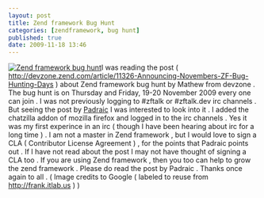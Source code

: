 ```yaml
---
layout: post
title: Zend framework Bug Hunt
categories: [zendframework, bug hunt]
published: true
date: 2009-11-18 13:46
---
```

[![Zend framework bug hunt](http://farm3.static.flickr.com/2626/4113996969_57204af27d_o.jpg)](http://www.flickr.com/photos/harikt/4113996969/)I was reading the post ( http://devzone.zend.com/article/11326-Announcing-Novembers-ZF-Bug-Hunting-Days ) about Zend framework bug hunt by Mathew from devzone . The bug hunt is on Thursday and Friday, 19-20 November 2009 every one can join .  I was not previously logging to \#zftalk or \#zftalk.dev irc channels . But seeing the post by [Padraic](http://blog.astrumfutura.com/archives/423-A-Guide-To-Zend-Framework-Bug-Hunt-Days.html) I was interested to look into it . I added the chatzilla addon of mozilla firefox and logged in to the irc channels .  Yes it was my first experince in an irc ( though I have been hearing about irc for a long time ) . I am not a master in Zend framework , but I would love to sign a CLA ( Contributor License Agreement ) , for the points that Padraic points out . If I have not read about the post I may not have thought of signing a CLA too .  If you are using Zend framework , then you too can help to grow the zend framework . Please do read the post by Padraic .  Thanks once again to all . ( Image credits to Google ( labeled to reuse from http://frank.itlab.us ) )   

